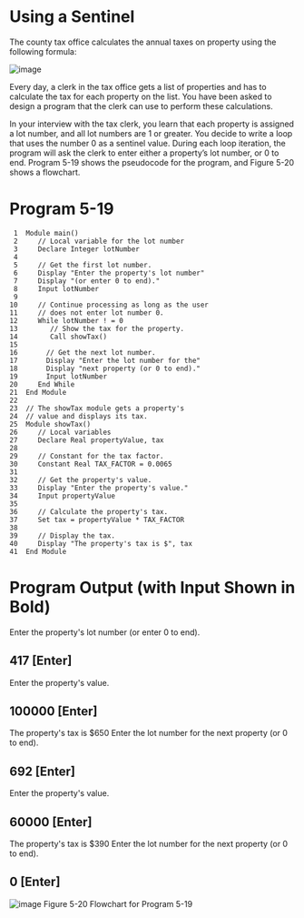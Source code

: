 # Using a Sentinel

The county tax office calculates the annual taxes on property using the following formula:

![image](https://user-images.githubusercontent.com/47218880/67349598-fc6ea380-f50d-11e9-93ca-d6a25677b711.png)

Every day, a clerk in the tax office gets a list of properties and has to calculate the tax for each property on the list. You have been asked to design a program that the clerk can use to perform these calculations.

In your interview with the tax clerk, you learn that each property is assigned a lot number, and all lot numbers are 1 or greater. You decide to write a loop that uses the number 0 as a sentinel value. During each loop iteration, the program will ask the clerk to enter either a property’s lot number, or 0 to end. Program 5-19 shows the pseudocode for the program, and Figure 5-20 shows a flowchart.

# Program 5-19
```
 1  Module main()
 2     // Local variable for the lot number
 3     Declare Integer lotNumber
 4
 5     // Get the first lot number.
 6     Display "Enter the property's lot number"
 7     Display "(or enter 0 to end)."
 8     Input lotNumber
 9
10     // Continue processing as long as the user
11     // does not enter lot number 0.
12     While lotNumber ! = 0
13        // Show the tax for the property.
14        Call showTax()
15
16       // Get the next lot number.
17       Display "Enter the lot number for the"
18       Display "next property (or 0 to end)."
19       Input lotNumber
20     End While
21  End Module
22
23  // The showTax module gets a property's
24  // value and displays its tax.
25  Module showTax()
26     // Local variables
27     Declare Real propertyValue, tax
28
29     // Constant for the tax factor.
30     Constant Real TAX_FACTOR = 0.0065
31
32     // Get the property's value.
33     Display "Enter the property's value."
34     Input propertyValue
35
36     // Calculate the property's tax.
37     Set tax = propertyValue * TAX_FACTOR
38
39     // Display the tax.
40     Display "The property's tax is $", tax
41  End Module
```
# Program Output (with Input Shown in Bold)
Enter the property's lot number
(or enter 0 to end).
## 417 [Enter] 
Enter the property's value.
## 100000 [Enter] 
The property's tax is $650
Enter the lot number for the
next property (or 0 to end).
## 692 [Enter] 
Enter the property's value.
## 60000 [Enter] 
The property's tax is $390
Enter the lot number for the
next property (or 0 to end).
## 0 [Enter]

![image](https://user-images.githubusercontent.com/47218880/67349714-553e3c00-f50e-11e9-8d21-0ea62619381d.png)
Figure 5-20 Flowchart for Program 5-19
